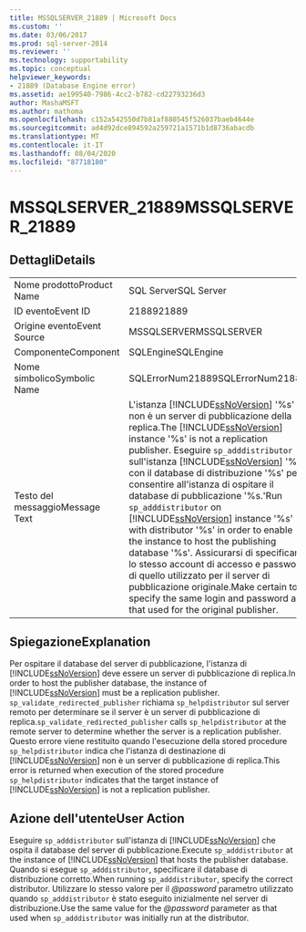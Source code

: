```yaml
---
title: MSSQLSERVER_21889 | Microsoft Docs
ms.custom: ''
ms.date: 03/06/2017
ms.prod: sql-server-2014
ms.reviewer: ''
ms.technology: supportability
ms.topic: conceptual
helpviewer_keywords:
- 21889 (Database Engine error)
ms.assetid: ae199540-7986-4cc2-b782-cd22793236d3
author: MashaMSFT
ms.author: mathoma
ms.openlocfilehash: c152a542550d7b81af880545f526037baeb4644e
ms.sourcegitcommit: ad4d92dce894592a259721a1571b1d8736abacdb
ms.translationtype: MT
ms.contentlocale: it-IT
ms.lasthandoff: 08/04/2020
ms.locfileid: "87718180"
---
```

# <a name="mssqlserver_21889"></a><span data-ttu-id="25925-102">MSSQLSERVER_21889</span><span class="sxs-lookup"><span data-stu-id="25925-102">MSSQLSERVER_21889</span></span>
    
## <a name="details"></a><span data-ttu-id="25925-103">Dettagli</span><span class="sxs-lookup"><span data-stu-id="25925-103">Details</span></span>  
  
|||  
|-|-|  
|<span data-ttu-id="25925-104">Nome prodotto</span><span class="sxs-lookup"><span data-stu-id="25925-104">Product Name</span></span>|<span data-ttu-id="25925-105">SQL Server</span><span class="sxs-lookup"><span data-stu-id="25925-105">SQL Server</span></span>|  
|<span data-ttu-id="25925-106">ID evento</span><span class="sxs-lookup"><span data-stu-id="25925-106">Event ID</span></span>|<span data-ttu-id="25925-107">21889</span><span class="sxs-lookup"><span data-stu-id="25925-107">21889</span></span>|  
|<span data-ttu-id="25925-108">Origine evento</span><span class="sxs-lookup"><span data-stu-id="25925-108">Event Source</span></span>|<span data-ttu-id="25925-109">MSSQLSERVER</span><span class="sxs-lookup"><span data-stu-id="25925-109">MSSQLSERVER</span></span>|  
|<span data-ttu-id="25925-110">Componente</span><span class="sxs-lookup"><span data-stu-id="25925-110">Component</span></span>|<span data-ttu-id="25925-111">SQLEngine</span><span class="sxs-lookup"><span data-stu-id="25925-111">SQLEngine</span></span>|  
|<span data-ttu-id="25925-112">Nome simbolico</span><span class="sxs-lookup"><span data-stu-id="25925-112">Symbolic Name</span></span>|<span data-ttu-id="25925-113">SQLErrorNum21889</span><span class="sxs-lookup"><span data-stu-id="25925-113">SQLErrorNum21889</span></span>|  
|<span data-ttu-id="25925-114">Testo del messaggio</span><span class="sxs-lookup"><span data-stu-id="25925-114">Message Text</span></span>|<span data-ttu-id="25925-115">L'istanza [!INCLUDE[ssNoVersion](../../includes/ssnoversion-md.md)] '%s' non è un server di pubblicazione della replica.</span><span class="sxs-lookup"><span data-stu-id="25925-115">The [!INCLUDE[ssNoVersion](../../includes/ssnoversion-md.md)] instance '%s' is not a replication publisher.</span></span> <span data-ttu-id="25925-116">Eseguire `sp_adddistributor` sull'istanza [!INCLUDE[ssNoVersion](../../includes/ssnoversion-md.md)] '%s' con il database di distribuzione '%s' per consentire all'istanza di ospitare il database di pubblicazione '%s.'</span><span class="sxs-lookup"><span data-stu-id="25925-116">Run `sp_adddistributor` on [!INCLUDE[ssNoVersion](../../includes/ssnoversion-md.md)] instance '%s' with distributor '%s' in order to enable the instance to host the publishing database '%s'.</span></span> <span data-ttu-id="25925-117">Assicurarsi di specificare lo stesso account di accesso e password di quello utilizzato per il server di pubblicazione originale.</span><span class="sxs-lookup"><span data-stu-id="25925-117">Make certain to specify the same login and password as that used for the original publisher.</span></span>|  
  
## <a name="explanation"></a><span data-ttu-id="25925-118">Spiegazione</span><span class="sxs-lookup"><span data-stu-id="25925-118">Explanation</span></span>  
 <span data-ttu-id="25925-119">Per ospitare il database del server di pubblicazione, l'istanza di [!INCLUDE[ssNoVersion](../../includes/ssnoversion-md.md)] deve essere un server di pubblicazione di replica.</span><span class="sxs-lookup"><span data-stu-id="25925-119">In order to host the publisher database, the instance of [!INCLUDE[ssNoVersion](../../includes/ssnoversion-md.md)] must be a replication publisher.</span></span> <span data-ttu-id="25925-120">`sp_validate_redirected_publisher` richiama `sp_helpdistributor` sul server remoto per determinare se il server è un server di pubblicazione di replica.</span><span class="sxs-lookup"><span data-stu-id="25925-120">`sp_validate_redirected_publisher` calls `sp_helpdistributor` at the remote server to determine whether the server is a replication publisher.</span></span> <span data-ttu-id="25925-121">Questo errore viene restituito quando l'esecuzione della stored procedure `sp_helpdistributor` indica che l'istanza di destinazione di [!INCLUDE[ssNoVersion](../../includes/ssnoversion-md.md)] non è un server di pubblicazione di replica.</span><span class="sxs-lookup"><span data-stu-id="25925-121">This error is returned when execution of the stored procedure `sp_helpdistributor` indicates that the target instance of [!INCLUDE[ssNoVersion](../../includes/ssnoversion-md.md)] is not a replication publisher.</span></span>  
  
## <a name="user-action"></a><span data-ttu-id="25925-122">Azione dell'utente</span><span class="sxs-lookup"><span data-stu-id="25925-122">User Action</span></span>  
 <span data-ttu-id="25925-123">Eseguire `sp_adddistributor` sull'istanza di [!INCLUDE[ssNoVersion](../../includes/ssnoversion-md.md)] che ospita il database del server di pubblicazione.</span><span class="sxs-lookup"><span data-stu-id="25925-123">Execute `sp_adddistributor` at the instance of [!INCLUDE[ssNoVersion](../../includes/ssnoversion-md.md)] that hosts the publisher database.</span></span> <span data-ttu-id="25925-124">Quando si esegue `sp_adddistributor`, specificare il database di distribuzione corretto.</span><span class="sxs-lookup"><span data-stu-id="25925-124">When running `sp_adddistributor`, specify the correct distributor.</span></span> <span data-ttu-id="25925-125">Utilizzare lo stesso valore per il *@password* parametro utilizzato quando `sp_adddistributor` è stato eseguito inizialmente nel server di distribuzione.</span><span class="sxs-lookup"><span data-stu-id="25925-125">Use the same value for the *@password* parameter as that used when `sp_adddistributor` was initially run at the distributor.</span></span>  
  
  
